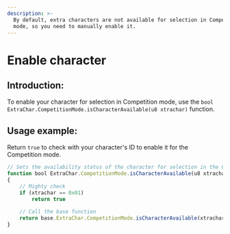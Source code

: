 ```yaml
---
description: >-
  By default, extra characters are not available for selection in Competition
  mode, so you need to manually enable it.
---
```


# Enable character

## Introduction:

To enable your character for selection in Competition mode, use the `bool ExtraChar.CompetitionMode.isCharacterAvailable(u8 xtrachar)` function.

## Usage example:

Return `true` to check with your character's ID to enable it for the Competition mode.

```javascript
// Sets the availability status of the character for selection in the Competition menu.
function bool ExtraChar.CompetitionMode.isCharacterAvailable(u8 xtrachar)
{
	// Mighty check
	if (xtrachar == 0x01)
		return true
	
	// Call the base function
	return base.ExtraChar.CompetitionMode.isCharacterAvailable(xtrachar)
}
```
